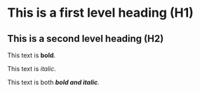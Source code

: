 # This is a first level heading (H1)

## This is a second level heading (H2)

This text is **bold**.

This text is *italic*.

This text is both ***bold and italic***.